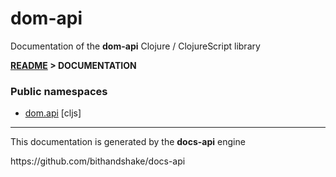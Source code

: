 
# <strong>dom-api</strong>

<p>Documentation of the <strong>dom-api</strong> Clojure / ClojureScript library</p>

<strong>[README](../README.md) > DOCUMENTATION</strong>

### Public namespaces

* [dom.api](cljs/dom/API.md) [cljs]

---

<p>This documentation is generated by the <strong>docs-api</strong> engine</p>
https://github.com/bithandshake/docs-api
